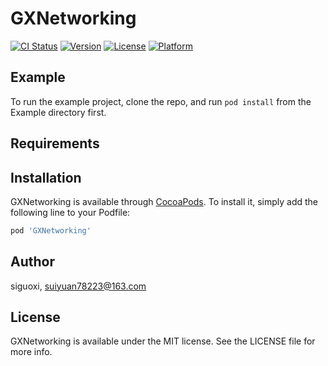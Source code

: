 # GXNetworking

[![CI Status](https://img.shields.io/travis/siguoxi/GXNetworking.svg?style=flat)](https://travis-ci.org/siguoxi/GXNetworking)
[![Version](https://img.shields.io/cocoapods/v/GXNetworking.svg?style=flat)](https://cocoapods.org/pods/GXNetworking)
[![License](https://img.shields.io/cocoapods/l/GXNetworking.svg?style=flat)](https://cocoapods.org/pods/GXNetworking)
[![Platform](https://img.shields.io/cocoapods/p/GXNetworking.svg?style=flat)](https://cocoapods.org/pods/GXNetworking)

## Example

To run the example project, clone the repo, and run `pod install` from the Example directory first.

## Requirements

## Installation

GXNetworking is available through [CocoaPods](https://cocoapods.org). To install
it, simply add the following line to your Podfile:

```ruby
pod 'GXNetworking'
```

## Author

siguoxi, suiyuan78223@163.com

## License

GXNetworking is available under the MIT license. See the LICENSE file for more info.
